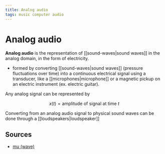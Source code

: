```yaml
---
title: Analog audio
tags: music computer audio
---
```


# Analog audio

**Analog audio** is the representation of [[sound-waves|sound waves]] in the analog domain, in the form of electricity. 

- formed by converting [[sound-waves|sound waves]] (pressure fluctuations over time) into a continuous electrical signal using a transducer, like a [[microphones|microphone]] or a magnetic pickup on an electric instrument (ex. electric guitar).

Any analog signal can be represented by

$$x(t) = \text{amplitude of signal at time $t$}$$

Converting from an analog audio signal to physical sound waves can be done through a [[loudspeakers|loudspeaker]]

## Sources

- [mu (wave)](https://mu.krj.st/wave/)